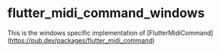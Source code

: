 # flutter_midi_command_windows

This is the windows specific implementation of [FlutterMidiCommand] (https://pub.dev/packages/flutter_midi_command)
